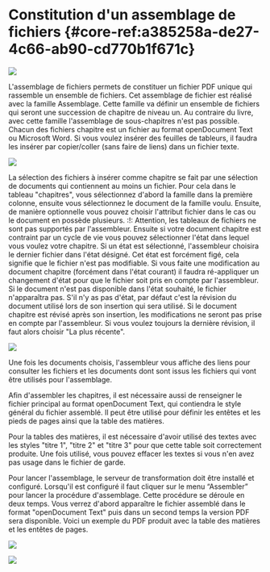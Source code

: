 # Constitution d'un assemblage de fichiers {#core-ref:a385258a-de27-4c66-ab90-cd770b1f671c}

![](assemblage-icon.png)

L'assemblage de fichiers permets de constituer un fichier PDF unique qui
rassemble un ensemble de fichiers. Cet assemblage de fichier est réalisé avec la
famille Assemblage. Cette famille va définir un ensemble de fichiers qui seront
une succession de chapitre de niveau un. Au contraire du livre, avec cette
famille l'assemblage de sous-chapitres n'est pas possible. Chacun des fichiers
chapitre est un fichier au format openDocument Text ou Microsoft Word. Si vous
voulez insérer des feuilles de tableurs, il faudra les insérer par copier/coller
(sans faire de liens) dans un fichier texte.

![](collating-edit.png)

La sélection des fichiers à insérer comme chapitre se fait par une sélection de
documents qui contiennent au moins un fichier. Pour cela dans le tableau
"chapitres", vous sélectionnez d'abord la famille dans la première colonne,
ensuite vous sélectionnez le document de la famille voulu. Ensuite, de manière
optionnelle vous pouvez choisir l'attribut fichier dans le cas ou le document en
possède plusieurs. :!: Attention, les tableaux de fichiers ne sont pas supportés
par l'assembleur. Ensuite si votre document chapitre est contraint par un cycle
de vie vous pouvez sélectionner l'état dans lequel vous voulez votre chapitre.
Si un état est sélectionné, l'assembleur choisira le dernier fichier dans l'état
désigné. Cet état est forcément figé, cela signifie que le fichier n'est pas
modifiable. Si vous faite une modification au document chapitre (forcément dans
l'état courant) il faudra ré-appliquer un changement d'état pour que le fichier
soit pris en compte par l'assembleur. Si le document n'est pas disponible dans
l'état souhaité, le fichier n'apparaîtra pas. S'il n'y as pas d'état, par défaut
c'est la révision du document utilisé lors de son insertion qui sera utilisé. Si
le document chapitre est révisé après son insertion, les modifications ne seront
pas prise en compte par l'assembleur. Si vous voulez toujours la dernière
révision, il faut alors choisir "La plus récente".

![](collating-view.png)

Une fois les documents choisis, l'assembleur vous affiche des liens pour
consulter les fichiers et les documents dont sont issus les fichiers qui vont
être utilisés pour l'assemblage.

Afin d'assembler les chapitres, il est nécessaire aussi de renseigner le fichier
principal au format openDocument Text, qui contiendra le style général du
fichier assemblé. Il peut être utilisé pour définir les entêtes et les pieds de
pages ainsi que la table des matières.

Pour la tables des matières, il est nécessaire d'avoir utilisé des textes avec
les styles "titre 1", "titre 2" et "titre 3" pour que cette table soit
correctement produite. Une fois utilisé, vous pouvez effacer les textes si vous
n'en avez pas usage dans le fichier de garde.

Pour lancer l'assemblage, le serveur de transformation doit être installé et
configuré. Lorsqu'il est configuré il faut cliquer sur le menu “Assembler” pour
lancer la procédure d'assemblage. Cette procédure se déroule en deux temps. Vous
verrez d'abord apparaître le fichier assemblé dans le format "openDocument Text"
puis dans un second temps la version PDF sera disponible. Voici un exemple du
PDF produit avec la table des matières et les entêtes de pages.

![](collating-toc.png)

![](collating-pdf.png)
